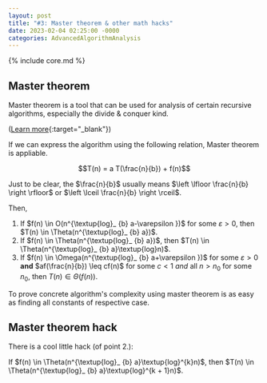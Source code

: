 ```yaml
---
layout: post
title: "#3: Master theorem & other math hacks"
date: 2023-02-04 02:25:00 -0000
categories: AdvancedAlgorithmAnalysis
---
```


{% include core.md %}

## Master theorem

Master theorem is a tool that can be used for analysis of certain recursive algorithms, especially the divide & conquer kind.

([Learn more](https://en.wikipedia.org/wiki/Master_theorem_(analysis_of_algorithms)){:target="_blank"})

If we can express the algorithm using the following relation, Master theorem is appliable.

$$T(n) = a T(\frac{n}{b}) + f(n)$$

Just to be clear, the $\frac{n}{b}$ usually means $\left \lfloor \frac{n}{b} \right \rfloor$ or $\left \lceil \frac{n}{b} \right \rceil$.

Then,

1. If $f(n) \in O(n^{\textup{log}_ {b} a-\varepsilon })$ for some $\varepsilon > 0$, then $T(n) \in \Theta(n^{\textup{log}_ {b} a})$.
2. If $f(n) \in \Theta(n^{\textup{log}_ {b} a})$, then $T(n) \in \Theta(n^{\textup{log}_ {b} a}\textup{log}n)$.
3. If $f(n) \in \Omega(n^{\textup{log}_ {b} a+\varepsilon })$ for some $\varepsilon > 0$ **and** $af(\frac{n}{b}) \leq cf(n)$ for some $c < 1$ *and* all $n > n_{0}$ for some $n_{0}$, then $T(n) \in \Theta(f(n))$.

To prove concrete algorithm's complexity using master theorem is as easy as finding all constants of respective case.

## Master theorem hack

There is a cool little hack (of point 2.):

If $f(n) \in \Theta(n^{\textup{log}_ {b} a}\textup{log}^{k}n)$, then $T(n) \in \Theta(n^{\textup{log}_ {b} a}\textup{log}^{k + 1}n)$.
